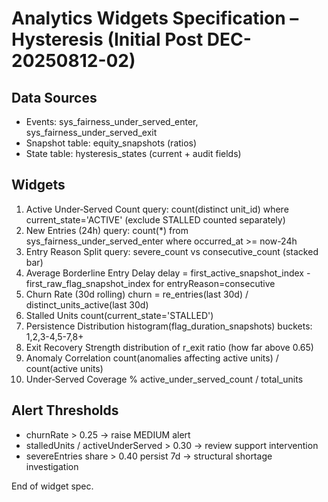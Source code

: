 # Analytics Widgets Specification – Hysteresis (Initial Post DEC-20250812-02)

## Data Sources
- Events: sys_fairness_under_served_enter, sys_fairness_under_served_exit
- Snapshot table: equity_snapshots (ratios)
- State table: hysteresis_states (current + audit fields)

## Widgets

1. Active Under‑Served Count
   query: count(distinct unit_id) where current_state='ACTIVE' (exclude STALLED counted separately)
2. New Entries (24h)
   query: count(*) from sys_fairness_under_served_enter where occurred_at >= now-24h
3. Entry Reason Split
   query: severe_count vs consecutive_count (stacked bar)
4. Average Borderline Entry Delay
   delay = first_active_snapshot_index - first_raw_flag_snapshot_index for entryReason=consecutive
5. Churn Rate (30d rolling)
   churn = re_entries(last 30d) / distinct_units_active(last 30d)
6. Stalled Units
   count(current_state='STALLED')
7. Persistence Distribution
   histogram(flag_duration_snapshots) buckets: 1,2,3-4,5-7,8+
8. Exit Recovery Strength
   distribution of r_exit ratio (how far above 0.65)
9. Anomaly Correlation
   count(anomalies affecting active units) / count(active units)
10. Under‑Served Coverage %
   active_under_served_count / total_units

## Alert Thresholds
- churnRate > 0.25 → raise MEDIUM alert
- stalledUnits / activeUnderServed > 0.30 → review support intervention
- severeEntries share > 0.40 persist 7d → structural shortage investigation

End of widget spec.